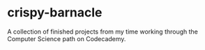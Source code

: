 # crispy-barnacle
A collection of finished projects from my time working through the Computer Science path on Codecademy.
